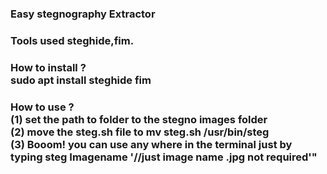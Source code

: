### Easy stegnography Extractor
### Tools used steghide,fim.
### How to install ?<br>sudo apt install steghide fim
### How to use ?<br>(1) set the path to folder to the stegno images folder<br>(2) move the steg.sh file to mv steg.sh /usr/bin/steg<br>(3) Booom! you can use any where in the terminal just by typing steg Imagename '//just image name .jpg not required'"
